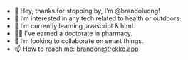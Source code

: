 - 👋 Hey, thanks for stopping by, I’m @brandoluong!
- 👀 I’m interested in any tech related to health or outdoors.
- 🌱 I’m currently learning javascript & html.
- 👨‍⚕️ I've earned a doctorate in pharmacy. 
- 🤝 I’m looking to collaborate on smart things. 
- 📫 How to reach me: brandon@trekko.app

<!---
brandoluong/brandoluong is a ✨ special ✨ repository because its `README.md` (this file) appears on your GitHub profile.
You can click the Preview link to take a look at your changes.
--->
